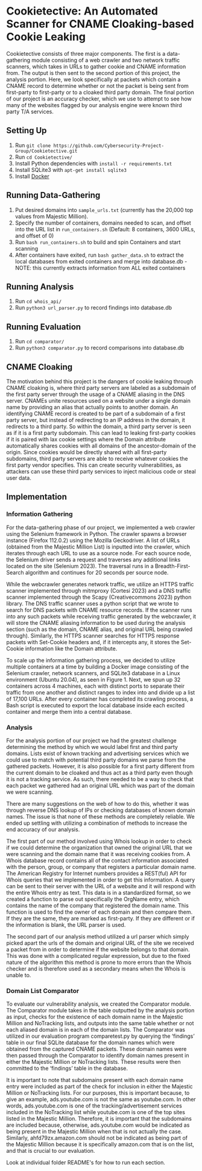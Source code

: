 # Cookietective: An Automated Scanner for CNAME Cloaking-based Cookie Leaking

Cookietective consists of three major components. The first is a data-gathering module consisting of a web crawler and two network traffic scanners, which takes in URLs to gather cookie and CNAME information from. The output is then sent to the second portion of this project, the analysis portion. Here, we look specifically at packets which contain a CNAME record to determine whether or not the packet is being sent from first-party to first-party or to a cloaked third party domain. The final portion of our project is an accuracy checker, which we use to attempt to see how many of the websites flagged by our analysis engine were known third party T/A services.

## Setting Up
1. Run `git clone https://github.com/Cybersecurity-Project-Group/Cookietective.git` 
2. Run `cd Cookietective/`
3. Install Python dependencies with `install -r requirements.txt` 
4. Install SQLite3 with `apt-get install sqlite3`
5. Install [Docker](https://docs.docker.com/engine/install/)

## Running Data-Gathering
1. Put desired domains into `sample_urls.txt` (currently has the 20,000 top values from Majestic Million).
2. Specify the number of containers, domains needed to scan, and offset into the URL list in `run_containers.sh` (Default: 8 containers, 3600 URLs, and offset of 0)
3. Run `bash run_containers.sh` to build and spin Containers and start scanning
4. After containers have exited, run `bash gather_data.sh` to extract the local databases from exited containers and merge into database.db - NOTE: this currently extracts information from ALL exited containers

## Running Analysis
1. Run `cd whois_api/`
2. Run `python3 url_parser.py` to record findings into database.db

## Running Evaluation
1. Run `cd comparator/`
2. Run `python3 comparator.py` to record comparisons into database.db

## CNAME Cloaking
The motivation behind this project is the dangers of cookie leaking through CNAME cloaking is, where third party servers are labeled as a subdomain of the first party server through the usage of a CNAME aliasing in the DNS server. CNAMEs unite resources used on a website under a single domain name by providing an alias that actually points to another domain. An identifying CNAME record is created to be part of a subdomain of a first party server, but instead of redirecting to an IP address in the domain, it redirects to a third party. So within the domain, a third party server is seen as if it is a first party subdomain. This can lead to leaking first-party cookies if it is paired with lax cookie settings where the Domain attribute automatically shares cookies with all domains of the ancestor-domain of the origin. Since cookies would be directly shared with all first-party subdomains, third party servers are able to receive whatever cookies the first party vendor specifies. This can create security vulnerabilities, as attackers can use these third party services to inject malicious code or steal user data.

## Implementation

### Information Gathering
	
For the data-gathering phase of our project, we implemented a web crawler using the Selenium framework in Python. The crawler spawns a browser instance (Firefox 112.0.2) using the Mozilla Geckodriver. A list of URLs (obtained from the Majestic Million List) is inputted into the crawler, which iterates through each URL to use as a source node. For each source node, the Selenium driver sends a request and traverses any additional links located on the site (Selenium 2023). The traversal runs in a Breadth-First-Search algorithm and continues for 20 seconds per source node. 
	
While the webcrawler generates network traffic, we utilize an HTTPS traffic scanner implemented through mitmproxy (Cortesi 2023) and a DNS traffic scanner implemented through the Scapy (Creativecommons 2023) python library. The DNS traffic scanner uses a python script that we wrote to search for DNS packets with CNAME resource records. If the scanner runs into any such packets while receiving traffic generated by the webcrawler, it will store the CNAME aliasing information to be used during the analysis section (such as the domain, CNAME alias, and original URL being crawled through). Similarly, the HTTPS scanner searches for HTTPS response packets with Set-Cookie headers and, if it intercepts any, it stores the Set-Cookie information like the Domain attribute.

To scale up the information gathering process, we decided to utilize multiple containers at a time by building a Docker image consisting of the Selenium crawler, network scanners, and SQLite3 database in a Linux environment (Ubuntu 20.04), as seen in Figure 1. Next, we spun up 32 containers across 4 machines, each with distinct ports to separate their traffic from one another and distinct ranges to index into and divide up a list of 17,100 URLs. After every container has completed its crawling process, a Bash script is executed to export the local database inside each excited container and merge them into a central database.

### Analysis	
For the analysis portion of our project we had the greatest challenge determining the method by which we would label first and third party domains. Lists exist of known tracking and advertising services which we could use to match with potential third party domains we parse from the gathered packets. However, it is also possible for a first party different from the current domain to be cloaked and thus act as a third party even though it is not a tracking service. As such, there needed to be a way to check that each packet we gathered had an original URL which was part of the domain we were scanning.
	
There are many suggestions on the web of how to do this, whether it was through reverse DNS lookup of IPs or checking databases of known domain names. The issue is that none of these methods are completely reliable. We ended up settling with utilizing a combination of methods to increase the end accuracy of our analysis.

The first part of our method involved using Whois lookup in order to check if we could determine the organization that owned the original URL that we were scanning and the domain name that it was receiving cookies from. A Whois database record contains all of the contact information associated with the person, group, or company that registers a particular domain name. The American Registry for Internet numbers provides a REST(ful) API for Whois queries that we implemented in order to get this information. A query can be sent to their server with the URL of a website and it will respond with the entire Whois entry as text. This data is in a standardized format, so we created a function to parse out specifically the OrgName entry, which contains the name of the company that registered the domain name. This function is used to find the owner of each domain and then compare them. If they are the same, they are marked as first-party. If they are different or if the information is blank, the URL parser is used.

The second part of our analysis method utilized a url parser which simply picked apart the urls of the domain and original URL of the site we received a packet from in order to determine if the website belongs to that domain. This was done with a complicated regular expression, but due to the fixed nature of the algorithm this method is prone to more errors than the Whois checker and is therefore used as a secondary means when the Whois is unable to.

### Domain List Comparator

To evaluate our vulnerability analysis, we created the Comparator module. The Comparator module takes in the table outputted by the analysis portion as input, checks for the existence of each domain name in the Majestic Million and NoTracking lists, and outputs into the same table whether or not each aliased domain is in each of the domain lists. The Comparator was utilized in our evaluation program comparetest.py by querying the ‘findings’ table in our final SQLite database for the domain names which were obtained from the captured CNAME packets. These domain names were then passed through the Comparator to identify domain names present in either the Majestic Million or NoTracking lists. These results were then committed to the ‘findings’ table in the database.

It is important to note that subdomains present with each domain name entry were included as part of the check for inclusion in either the Majestic Million or NoTracking lists. For our purposes, this is important because, to give an example, ads.youtube.com is not the same as youtube.com. In other words, ads.youtube.com is one of the tracking/advertisement services included in the NoTracking list while youtube.com is one of the top sites listed in the Majestic Million. Therefore, it is important that the subdomains are included because, otherwise, ads.youtube.com would be indicated as being present in the Majestic Million when that is not actually the case. Similarly, ahfd79zx.amazon.com should not be indicated as being part of the Majestic Million because it is specifically amazon.com that is on the list, and that is crucial to our evaluation.

Look at individual folder README's for how to run each section.

